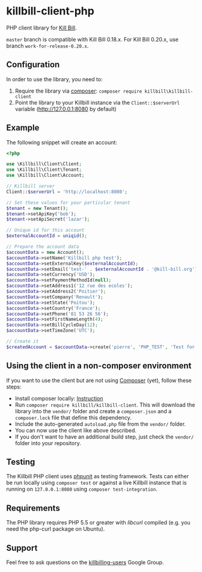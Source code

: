 killbill-client-php
===================

PHP client library for [Kill Bill](http://killbill.io).

`master` branch is compatible with Kill Bill 0.18.x. For Kill Bill 0.20.x, use branch `work-for-release-0.20.x`.

Configuration
-------------

In order to use the library, you need to:

1. Require the library via [composer](https://getcomposer.org): `composer require killbill\killbill-client`
2. Point the library to your Killbill instance via the `Client::$serverUrl` variable (http://127.0.0.1:8080 by default)

Example
-------

The following snippet will create an account:

```php
<?php

use \Killbill\Client\Client;
use \Killbill\Client\Tenant;
use \Killbill\Client\Account;

// Killbill server
Client::$serverUrl = 'http://localhost:8080';

// Set these values for your particular tenant
$tenant = new Tenant();
$tenant->setApiKey('bob');
$tenant->setApiSecret('lazar');

// Unique id for this account
$externalAccountId = uniqid();

// Prepare the account data
$accountData = new Account();
$accountData->setName('Killbill php test');
$accountData->setExternalKey($externalAccountId);
$accountData->setEmail('test-' . $externalAccountId . '@kill-bill.org');
$accountData->setCurrency('USD');
$accountData->setPaymentMethodId(null);
$accountData->setAddress1('12 rue des ecoles');
$accountData->setAddress2('Poitier');
$accountData->setCompany('Renault');
$accountData->setState('Poitou');
$accountData->setCountry('France');
$accountData->setPhone('81 53 26 56');
$accountData->setFirstNameLength(4);
$accountData->setBillCycleDay(12);
$accountData->setTimeZone('UTC');

// Create it
$createdAccount = $accountData->create('pierre', 'PHP_TEST', 'Test for '' . $externalAccountId, $tenant->getTenantHeaders());
```

Using the client in a non-composer environment
----------------------------------------------

If you want to use the client but are not using [Composer](https://getcomposer.org) (yet), follow these steps:

- Install composer locally: [Instruction](https://getcomposer.org/doc/00-intro.md#installation-linux-unix-osx)
- Run `composer require killbill/killbill-client`. This will download the library into the `vendor/` folder and create a `composer.json` and a `composer.lock` file that define this dependency.
- Include the auto-generated `autoload.php` file from the `vendor/` folder.
- You can now use the client like above described.
- If you don't want to have an additional build step, just check the `vendor/` folder into your repository.

Testing
-------

The Killbill PHP client uses [phpunit](https://phpunit.de/) as testing framework. Tests can either be run locally using `composer test` or against
a live Killbill instance that is running on `127.0.0.1:8080` using `composer test-integration`.

Requirements
------------

The PHP library requires PHP 5.5 or greater with _libcurl_ compiled (e.g. you need the php-curl package on Ubuntu).


Support
-------

Feel free to ask questions on the [killbilling-users](https://groups.google.com/forum/?fromgroups#!forum/killbilling-users) Google Group.
